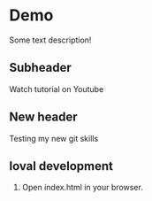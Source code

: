 # Demo

Some text description!

## Subheader

Watch tutorial on Youtube

## New header

Testing my new git skills

## loval development

1. Open index.html in your browser.
